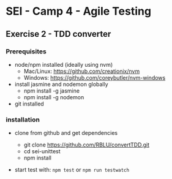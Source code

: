 # SEI - Camp 4 - Agile Testing
## Exercise 2 - TDD converter

### Prerequisites

- node/npm installed (ideally using nvm)
    - Mac/Linux: https://github.com/creationix/nvm
    - Windows: https://github.com/coreybutler/nvm-windows
- install jasmine and nodemon globally    
    - npm install -g jasmine
    - npm install -g nodemon
- git installed


### installation
- clone from github and get dependencies 
    - git clone https://github.com/RBLU/convertTDD.git
    - cd sei-unittest
    - npm install

- start test with: `npm test` or `npm run testwatch`